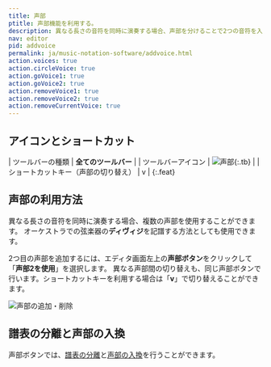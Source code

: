 ```yaml
---
title: 声部
ptitle: 声部機能を利用する。
description: 異なる長さの音符を同時に演奏する場合、声部を分けることで2つの音符を入力することができます。
nav: editor
pid: addvoice
permalink: ja/music-notation-software/addvoice.html
action.voices: true
action.circleVoice: true
action.goVoice1: true
action.goVoice2: true
action.removeVoice1: true
action.removeVoice2: true
action.removeCurrentVoice: true
---
```


## アイコンとショートカット

| ツールバーの種類 | **全てのツールバー** |
| ツールバーアイコン | ![声部](/help/assets/img/editor-ja/voices.png){:.tb} |
| ショートカットキー（声部の切り替え） | <span class="kb-container"><span class="kb">v</span></span>  |
{:.feat}

## 声部の利用方法

異なる長さの音符を同時に演奏する場合、複数の声部を使用することができます。
オーケストラでの弦楽器の**ディヴィジ**を記譜する方法としても使用できます。

2つ目の声部を追加するには、エディタ画面左上の**声部ボタン**をクリックして「**声部2を使用**」を選択します。
異なる声部間の切り替えも、同じ声部ボタンで行います。ショートカットキーを利用する場合は「**v**」で切り替えることができます。

![声部の追加・削除](/help/assets/img/editor-ja/voiceAdd.gif)

## 譜表の分離と声部の入換

声部ボタンでは、[譜表の分離](/help/en/music-notation-software/split-staff.html)と[声部の入換](/help/en/music-notation-software/swap-voices.html)を行うことができます。
